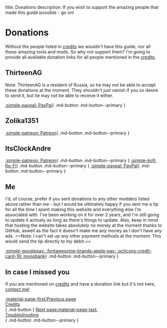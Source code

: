 title: Donations
description: If you wish to support the amazing people that made this guide possible - go on!

# Donations

Without the people listed in [credits](credits.md) we wouldn't have this guide, nor all these amazing tools and mods. So why not support them? I'm going to provide all available donation links for all people mentioned in the [credits](credits.md).

## ThirteenAG
Note: ThirteenAG is a resident of Russia, so he may not be able to accept these donations at the moment. They shouldn't just vanish if you so desire to send it, but he may not be able to receive it either.

[:simple-paypal: PayPal]([troubleshooting.md](https://www.paypal.com/donate/?cmd=_s-xclick&hosted_button_id=77JMVFE8N42PE)){ .md-button .md-button--primary }

## Zolika1351

[:simple-patreon: Patreon](https://www.patreon.com/zolika1351){ .md-button .md-button--primary }

## ItsClockAndre

[:simple-patreon: Patreon](https://www.patreon.com/itsclonkandre?fan_landing=true){ .md-button .md-button--primary } [:simple-kofi: Ko-Fi](https://ko-fi.com/itsclonkandre){ .md-button .md-button--primary } [:simple-paypal: PayPal](https://www.paypal.com/paypalme/ItsClonkAndre){ .md-button .md-button--primary }

## Me
I'd, of course, prefer if you sent donations to any other modders listed above rather than me - but I would be ultimately happy if you sent me a tip for all the time I spent making this website and everything else I'm associated with. I've been working on it for over 2 years, and I'm still going to update it actively as long as there's things to update. Also, keep in mind that hosting the website takes absolutely no money at the moment thanks to GitHub, aswell as the fact it doesn't make me any money as I don't have any ads. ==Note: I can't set up any other payment methods at the moment. This would send the tip directly to my debit.==

[:simple-googlepay: :fontawesome-brands-apple-pay: :octicons-credit-card-16: monobank](https://send.monobank.ua/jar/3cJx2rhdw2){ .md-button .md-button--primary }

## In case I missed you
If you are mentioned on [credits](credits.md) and have a donation link but it's not here, [contact me!](contact-me.md)

[:material-page-first:Previous page <br>Credits</br>](credits.md){ .md-button } [Next page:material-page-last: <br>Troubleshooting</br>](troubleshooting.md){ .md-button .md-button--primary }